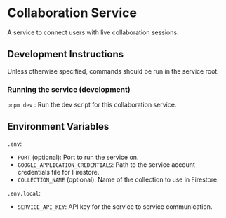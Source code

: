 # Collaboration Service

A service to connect users with live collaboration sessions.

## Development Instructions

Unless otherwise specified, commands should be run in the service root.

### Running the service (development) 
`pnpm dev` : Run the dev script for this collaboration service.


## Environment Variables
  
`.env`:
- `PORT` (optional): Port to run the service on.
- `GOOGLE_APPLICATION_CREDENTIALS`: Path to the service account credentials file for Firestore.
- `COLLECTION_NAME` (optional): Name of the collection to use in Firestore.

`.env.local`:
- `SERVICE_API_KEY`: API key for the service to service communication.